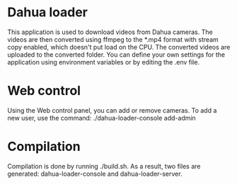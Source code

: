 # Dahua loader
This application is used to download videos from Dahua cameras.
The videos are then converted using ffmpeg to the *.mp4 format with stream copy enabled, which doesn't put load on the CPU.
The converted videos are uploaded to the converted folder.
You can define your own settings for the application using environment variables or by editing the .env file.

# Web control
Using the Web control panel, you can add or remove cameras.
To add a new user, use the command:
./dahua-loader-console add-admin

# Compilation
Compilation is done by running ./build.sh.
As a result, two files are generated: dahua-loader-console and dahua-loader-server.
